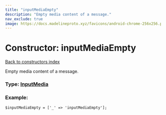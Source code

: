 ```yaml
---
title: "inputMediaEmpty"
description: "Empty media content of a message."
nav_exclude: true
image: https://docs.madelineproto.xyz/favicons/android-chrome-256x256.png
---
```

# Constructor: inputMediaEmpty  
[Back to constructors index](/API_docs/constructors/index.html)



Empty media content of a message.




### Type: [InputMedia](/API_docs/types/InputMedia.html)


### Example:

```
$inputMediaEmpty = ['_' => 'inputMediaEmpty'];
```  

